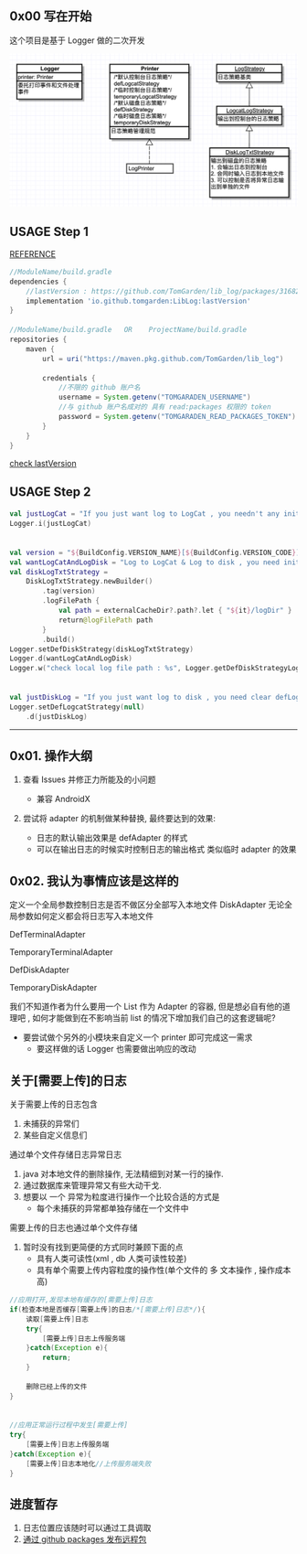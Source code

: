 
## 0x00 写在开始
这个项目是基于 Logger 做的二次开发

![UML](LibLog/document/UML.png)

## USAGE Step 1

[REFERENCE](https://github.com/TomGarden/tom-notes/issues/8)

```Groovy
//ModuleName/build.gradle
dependencies {
    //lastVersion : https://github.com/TomGarden/lib_log/packages/316828
    implementation 'io.github.tomgarden:LibLog:lastVersion'
}

//ModuleName/build.gradle   OR    ProjectName/build.gradle
repositories {
    maven {
        url = uri("https://maven.pkg.github.com/TomGarden/lib_log")

        credentials {
            //不限的 github 账户名
            username = System.getenv("TOMGARADEN_USERNAME")
            //与 github 账户名成对的 具有 read:packages 权限的 token
            password = System.getenv("TOMGARADEN_READ_PACKAGES_TOKEN")
        }
    }
}

```

[check lastVersion](https://github.com/TomGarden/lib_log/packages/316828)

## USAGE Step 2

```kotlin
val justLogCat = "If you just want log to LogCat , you needn't any init"
Logger.i(justLogCat)


val version = "${BuildConfig.VERSION_NAME}[${BuildConfig.VERSION_CODE}]"
val wantLogCatAndLogDisk = "Log to LogCat & Log to disk , you need init Disk log format"
val diskLogTxtStrategy =
    DiskLogTxtStrategy.newBuilder()
        .tag(version)
        .logFilePath {
            val path = externalCacheDir?.path?.let { "${it}/logDir" }
            return@logFilePath path
        }
        .build()
Logger.setDefDiskStrategy(diskLogTxtStrategy)
Logger.d(wantLogCatAndLogDisk)
Logger.w("check local log file path : %s", Logger.getDefDiskStrategyLogFilePath() ?: "err")


val justDiskLog = "If you just want log to disk , you need clear defLogCatStrategy"
Logger.setDefLogcatStrategy(null)
    .d(justDiskLog)
```

----


## 0x01. 操作大纲
1. 查看 Issues 并修正力所能及的小问题
    - 兼容 AndroidX
    
2. 尝试将 adapter 的机制做某种替换, 最终要达到的效果:
    - 日志的默认输出效果是 defAdapter 的样式
    - 可以在输出日志的时候实时控制日志的输出格式 类似临时 adapter 的效果

## 0x02. 我认为事情应该是这样的

定义一个全局参数控制日志是否不做区分全部写入本地文件
DiskAdapter 无论全局参数如何定义都会将日志写入本地文件

DefTerminalAdapter

TemporaryTerminalAdapter

DefDiskAdapter

TemporaryDiskAdapter

我们不知道作者为什么要用一个 List 作为 Adapter 的容器, 但是想必自有他的道理吧 , 
如何才能做到在不影响当前 list 的情况下增加我们自己的这套逻辑呢?

- 要尝试做个另外的小模块来自定义一个 printer 即可完成这一需求
    - 要这样做的话 Logger 也需要做出响应的改动
    
## 关于[需要上传]的日志

关于需要上传的日志包含
1. 未捕获的异常们
2. 某些自定义信息们


通过单个文件存储日志异常日志
1. java 对本地文件的删除操作, 无法精细到对某一行的操作.
2. 通过数据库来管理异常又有些大动干戈.
3. 想要以 一个 异常为粒度进行操作一个比较合适的方式是
    * 每个未捕获的异常都单独存储在一个文件中

需要上传的日志也通过单个文件存储
1. 暂时没有找到更简便的方式同时兼顾下面的点
    * 具有人类可读性(xml , db 人类可读性较差)
    * 具有单个需要上传内容粒度的操作性(单个文件的 多 文本操作 , 操作成本高)


```java
//应用打开,发现本地有缓存的[需要上传]日志
if(检查本地是否缓存[需要上传]的日志/*[需要上传]日志*/){
    读取[需要上传]日志
    try{
        [需要上传]日志上传服务端
    }catch(Exception e){
        return;
    }
    
    删除已经上传的文件
}


//应用正常运行过程中发生[需要上传]
try{
    [需要上传]日志上传服务端
}catch(Exception e){
    [需要上传]日志本地化//上传服务端失败
}
```

## 进度暂存
1. 日志位置应该随时可以通过工具调取
2. [通过 github packages 发布远程包](https://docs.github.com/cn/packages/publishing-and-managing-packages)







